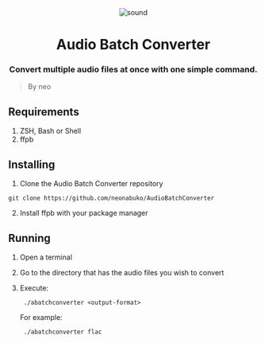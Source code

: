 <div align="center">
  <img src="https://github.com/neonabuko/AudioBatchConverter/assets/83613676/b36d8327-b090-41d4-a478-720cc8c369d7" alt="sound">
  <h1>Audio Batch Converter</h1>
  <h3>Convert multiple audio files at once with one simple command.</h3>
</div>

> By neo

## Requirements
1. ZSH, Bash or Shell
2. ffpb

## Installing
1. Clone the Audio Batch Converter repository
```shell
git clone https://github.com/neonabuko/AudioBatchConverter
```
2. Install ffpb with your package manager

## Running
1. Open a terminal
2. Go to the directory that has the audio files you wish to convert
3. Execute:
   
   ```shell
    ./abatchconverter <output-format>
   ```
   For example:
   ```shell
    ./abatchconverter flac
   ```
